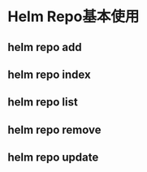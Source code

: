 # Helm Repo基本使用

## helm repo add

## helm repo index

## helm repo list

## helm repo remove

## helm repo update
